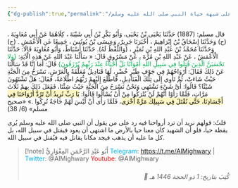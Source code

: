 ```yaml
---
{"dg-publish":true,"permalink":"/مقالات/شهوة الشهيد والرد على شبهة حياة النبي صلى الله عليه وسلم/","noteIcon":"📑","created":"2025-05-10T07:00:46.041+03:00","updated":"2025-07-12T23:03:00.467+03:00"}
---
```




قال مسلم:
(1887) حَدَّثَنَا يَحْيَى بْنُ يَحْيَى، وَأَبُو بَكْرِ بْنُ أَبِي شَيْبَةَ ، كِلَاهُمَا عَنْ أَبِي مُعَاوِيَةَ . (ح) وَحَدَّثَنَا إِسْحَاقُ بْنُ إِبْرَاهِيمَ ، أَخْبَرَنَا جَرِيرٌ، وَعِيسَى بْنُ يُونُسَ ، جَمِيعًا عَنِ الْأَعْمَشِ . (ح) وَحَدَّثَنَا مُحَمَّدُ بْنُ عَبْدِ اللهِ بْنِ نُمَيْرٍ ، (وَاللَّفْظُ لَهُ). حَدَّثَنَا أَسْبَاطٌ، وَأَبُو مُعَاوِيَةَ قَالَا: حَدَّثَنَا الْأَعْمَشُ ، عَنْ عَبْدِ اللهِ بْنِ مُرَّةَ ، عَنْ مَسْرُوقٍ قَالَ: « سَأَلْنَا عَبْدَ اللهِ عَنْ هَذِهِ الْآيَةِ:<font color="#00b050"> {وَلا تَحْسَبَنَّ الَّذِينَ قُتِلُوا فِي سَبِيلِ اللهِ أَمْوَاتًا بَلْ أَحْيَاءٌ عِنْدَ رَبِّهِمْ يُرْزَقُونَ}</font>
 قَالَ: أَمَا إِنَّا قَدْ سَأَلْنَا عَنْ ذَلِكَ فَقَالَ: أَرْوَاحُهُمْ فِي جَوْفِ طَيْرٍ خُضْرٍ، لَهَا قَنَادِيلُ مُعَلَّقَةٌ بِالْعَرْشِ، تَسْرَحُ مِنَ الْجَنَّةِ حَيْثُ شَاءَتْ، ثُمَّ تَأْوِي إِلَى تِلْكَ الْقَنَادِيلِ، فَاطَّلَعَ إِلَيْهِمْ رَبُّهُمُ اطِّلَاعَةً، فَقَالَ: هَلْ تَشْتَهُونَ شَيْئًا؟ قَالُوا: أَيَّ شَيْءٍ نَشْتَهِي وَنَحْنُ نَسْرَحُ مِنَ الْجَنَّةِ حَيْثُ شِئْنَا، فَفَعَلَ ذَلِكَ بِهِمْ ثَلَاثَ مَرَّاتٍ، فَلَمَّا رَأَوْا أَنَّهُمْ لَنْ يُتْرَكُوا مِنْ أَنْ يُسْأَلُوا قَالُوا: <mark style="background: #FFF3A3A6;">يَا رَبِّ نُرِيدُ أَنْ تَرُدَّ أَرْوَاحَنَا فِي أَجْسَادِنَا، حَتَّى نُقْتَلَ فِي سَبِيلِكَ مَرَّةً أُخْرَى</mark>، فَلَمَّا رَأَى أَنْ لَيْسَ لَهُمْ حَاجَةٌ تُرِكُوا .»
«صحيح مسلم» (6/ 38)

قلتُ: قولهم نريد أن ترد أرواحنا فيه رد على من يقول أن النبي صلى الله عليه وسلم يُرى يقظة حيا، فلو أن الشهيد كان معنا حيا بالأرض ما اشتهى أن يعود فيقتل في سبيل الله، بل كل ما عليه أن يذهب فيجد مكانا يقاتل فيه فيُقتل في سبيل الله.  


> [!note] أَبُو عَبْدِ الرَّحْمَنِ المِغْوَارِيُّ 
> <font color="#00b0f0">Telegram</font>: https://t.me/AlMighwary | <font color="#00b0f0">Twitter</font>: @AlMighwary 
<font color="#ff0000">Youtube</font>: @AlMighwary <footer style="text-align:right; font-style:italic; padding-top:10px;">📅 كُتِبَ بتاريخ: 1 ذو الحجة 1446 هـ</footer>
   



